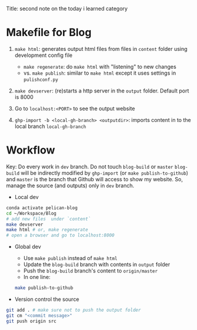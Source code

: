 Title: second note on the today i learned category

# Makefile for Blog
1. `make html`: generates output html files from files in `content` folder using
development config file
    - `make regenerate`: do `make html` with "listening" to new changes
    - vs. `make publish`: similar to `make html` except it uses settings in `pulishconf.py`
 
2. `make devserver`: (re)starts a http server in the `output` folder. Default port is 8000
3. Go to `localhost:<PORT>` to see the output website
4. `ghp-import -b <local-gh-branch> <outputdir>`: imports content in <output> to 
the local branch `local-gh-branch`

# Workflow
Key: Do every work in `dev` branch. Do not touch `blog-build` or `master`
`blog-build` will be indirectly modified by `ghp-import` (or `make publish-to-github`)
and `master` is the branch that Github will access to show my website. 
So, manage the source (and outputs) only in `dev` branch.

- Local dev
```bash
conda activate pelican-blog
cd ~/Workspace/Blog
# add new files  under `content`
make devserver
make html # or, make regenerate 
# open a browser and go to localhost:8000
```

- Global dev  
    - Use `make publish` instead of `make html`
    - Update the `blog-build` branch with contents in `output` folder
    - Push the `blog-build` branch's content to `origin/master`
    - In one line: 
    
    ```bash
    make publish-to-github
    ```
   
- Version control the source
```bash
git add . # make sure not to push the output folder
git cm "<commit message>"
git push origin src
```


